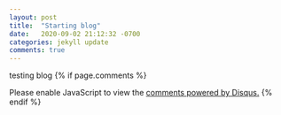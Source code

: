 ```yaml
---
layout: post
title:  "Starting blog"
date:   2020-09-02 21:12:32 -0700
categories: jekyll update
comments: true
---
```

testing blog
{% if page.comments %}
  <div id="disqus_thread"></div>
    <script>
      (function() { // DON'T EDIT BELOW THIS LINE
      var d = document, s = d.createElement('script');
      s.src = 'https://www-overlandn-com.disqus.com/embed.js';
      s.setAttribute('data-timestamp', +new Date());
      (d.head || d.body).appendChild(s);
      })();
    </script>
    <noscript>Please enable JavaScript to view the <a href="https://disqus.com/?ref_noscript">comments powered by Disqus.</a></noscript>
{% endif %}